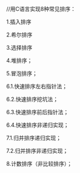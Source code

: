 //用C语言实现8种常见排序：

1.插入排序

2.希尔排序

3.选择排序

4.堆排序；

5.冒泡排序；

6.1.快速排序左右指针法；

6.2.快速排序挖坑法；

6.3.快速排序前后指针法；

6.4.快速排序非递归实现；

7.1.归并排序递归实现；

7.2.归并排序非递归实现；

8.计数排序（非比较排序）；
